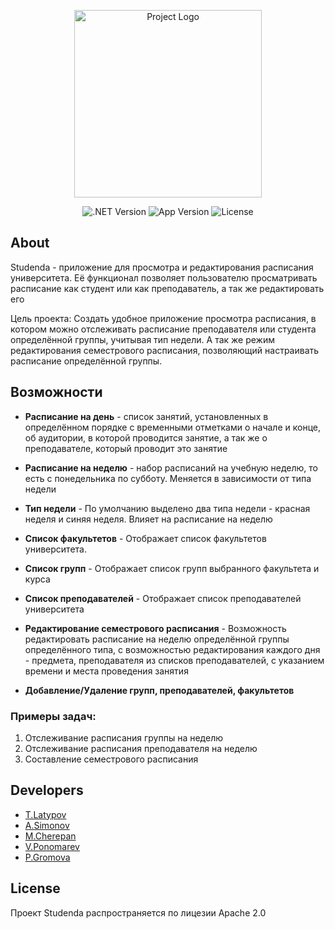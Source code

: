 <p align="center">
      <img src="https://i.ibb.co/bbVSq7J/Studenda-Timetable-Calendar-Icon.png" alt="Project Logo" width="300">
</p>

<p align="center">
   <img src="https://img.shields.io/badge/.NET%20ver-4.8.3928.0-informational" alt=".NET Version">
   <img src="https://img.shields.io/badge/App%20ver-1.0-blueviolet" alt="App Version">
   <img src="https://img.shields.io/badge/license-MIT%20-green" alt="License">
</p>

## About
Studenda - приложение для просмотра и редактирования расписания университета. Её функционал позволяет пользователю просматривать расписание как студент или как преподаватель, а так же редактировать его

Цель проекта: Создать удобное приложение просмотра расписания, в котором можно отслеживать расписание преподавателя или студента определённой группы, учитывая тип недели. А так же режим редактирования семестрового расписания, позволяющий настраивать расписание определённой группы. 

## Возможности

- **Расписание на день** - список занятий, установленных в определённом порядке с временными отметками о начале и конце, об аудитории, в которой проводится занятие, а так же о преподавателе, который проводит это занятие

- **Расписание на неделю** - набор расписаний на учебную неделю, то есть с понедельника по субботу. Меняется в зависимости от типа недели

- **Тип недели** - По умолчанию выделено два типа недели - красная неделя и синяя неделя. Влияет на расписание на неделю

- **Список факультетов** - Отображает список факультетов университета.

- **Список групп** - Отображает список групп выбранного факультета и курса

- **Список преподавателей** - Отображает список преподавателей университета

- **Редактирование семестрового расписания** - Возможность редактировать расписание на неделю определённой группы определённого типа, с возможностью редактирования каждого дня - предмета, преподавателя из списков преподавателей, с указанием времени и места проведения занятия

- **Добавление/Удаление групп, преподавателей, факультетов** 

### Примеры задач:

1. Отслеживание расписания группы на неделю
2. Отслеживание расписания преподавателя на неделю
3. Составление семестрового расписания 

## Developers

- [T.Latypov](https://github.com/N0tilT)
- [A.Simonov](https://github.com/dubstepTractor)
- [M.Cherepan](https://github.com/PolShestogo)
- [V.Ponomarev](https://github.com/vadimyt)
- [P.Gromova](https://github.com/jowlly)

## License
Проект Studenda распространяется по лицезии Apache 2.0

